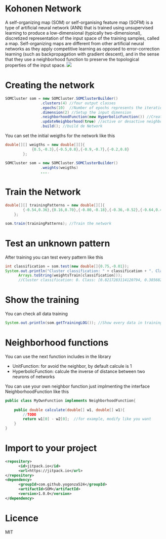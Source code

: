 # Kohonen Network
A self-organizing map (SOM) or self-organising feature map (SOFM) is a type of artificial neural network (ANN) that is trained using unsupervised learning to produce a low-dimensional (typically two-dimensional), discretized representation of the input space of the training samples, called a map. Self-organizing maps are different from other artificial neural networks as they apply competitive learning as opposed to error-correction learning (such as backpropagation with gradient descent), and in the sense that they use a neighborhood function to preserve the topological properties of the input space.
<img src="http://www.lohninger.com/helpcsuite/img/kohonen1.gif" />
# Creating the network
```java
SOMCluster som = new SOMCluster.SOMClusterBuilder()
                .clusters(4) //four output classes
                .epochs(10)  //Number of epochs represents the iterations till to stabilize the network
                .dimension(2) //Setup the input dimension
                .neighborhoodFunction(new HyperbolicFunction()) //Create the neighbor function
                .updateNeighborhood(true) //active or desactive neighbor compute
                .build(); //build de Network
```
You can set the initial weigths for the network like this
```java
double[][] weigths = new double[][]{
            {0.5,-0.3},{-0.5,0.8},{-0.9,-0.7},{-0.2,0.8}  
        };

SOMCluster som = new SOMCluster.SOMClusterBuilder()
                .weights(weigths)
                ....
```

# Train the Network
```java
double[][] trainingPatterns = new double[][]{
        {-0.54,0.36},{0.16,0.70},{-0.80,-0.18},{-0.36,-0.52},{-0.64,0.46},{-0.40,0.34},{-0.54,0.36}  
    };

som.train(trainingPatterns); //Train the network
```
# Test an unknown pattern
After training you can test every pattern like this
```java
int classification = som.test(new double[]{0.75,-0.01});
System.out.println("Cluster classification: " + classification + ". Class: " + 
      Arrays.toString(weightsTrain[classification]));
      //Cluster classification: 0. Class: [0.8217283114120794, 0.3856820501664513]
```
# Show the training 
You can check all data training
```java
System.out.println(som.getTrainingLOG()); //Show every data in training mode
```

# Neighborhood functions
You can use the next function includes in the library
* UnitFunction: for avoid the neighbor, by default calcule is 1
* HyperbolicFunction: calcule the inverse of distance between two neurons of networks

You can use your own neighbor function just implmenting the interface NeighborhoodFunction like this
```java
public class MyOwnFunction implements NeighborhoodFunction{
    
    public double calculate(double[] w1, double[] w1){
        //TODO 
        return w1[0] - w2[0];  //for example, modify like you want
    }
}
```
# Import to your project
```xml
<repository>
      <id>jitpack.io</id>
      <url>https://jitpack.io</url>
</repository>
<dependency>
      <groupId>com.github.yogonza524</groupId>
      <artifactId>SOM</artifactId>
      <version>1.0.0</version>
</dependency>
```

# Licence
MIT
